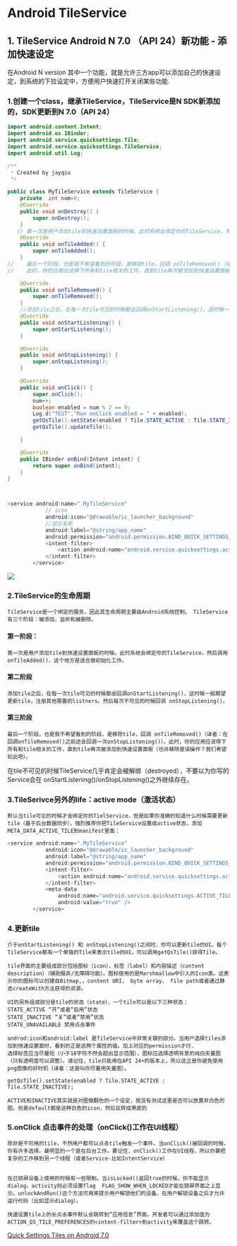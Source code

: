 # Android  TileService 

## 1. TileService Android N 7.0 （API 24）新功能 - 添加快速设定

在Android N version 其中一个功能，就是允许三方app可以添加自己的快速设定，到系统的下拉设定中，方便用户快速打开关闭某些功能.

### 1.创建一个class，继承TileService，TileService是N SDK新添加的，SDK更新到N 7.0（API 24）

```java
import android.content.Intent;
import android.os.IBinder;
import android.service.quicksettings.Tile;
import android.service.quicksettings.TileService;
import android.util.Log;

/**
 * Created by jayqiu 
 */

public class MyTileService extends TileService {
    private  int num=0;
    @Override
    public void onDestroy() {
        super.onDestroy();
    }
   // 第一次是用户添加tile到快速设置面板的时候。此时系统会绑定你的TileService，然后调用onTileAdded()，这个地方是适合做初始化工作。
    @Override
    public void onTileAdded() {
        super.onTileAdded();
    }
//    最后一个阶段，也是我不希望看到的阶段，是移除tile，回调 onTileRemoved()（译者：在回调onTileRemoved()之前还会回调一次onStopListening()）。
//    此时，你的应用应该停下所有和tile相关的工作，直到tile再次被添加到快速设置面板（也许移除是误操作？我们希望如此吧）。

    @Override
    public void onTileRemoved() {
        super.onTileRemoved();
    }
    //添加tile之后，在每一次tile可见的时候都会回调onStartListening()，这时候一般期望更新tile，注册其他需要的listners。然后每次不可见的时候回调 onStopListening()。
    @Override
    public void onStartListening() {
        super.onStartListening();
    }

    @Override
    public void onStopListening() {
        super.onStopListening();
    }

    @Override
    public void onClick() {
        super.onClick();
        num++;
        boolean enabled = num % 2 == 0;
        Log.d("TEST","Run onClick enabled = " + enabled);
        getQsTile().setState(enabled ? Tile.STATE_ACTIVE : Tile.STATE_INACTIVE);
        getQsTile().updateTile();

    }

    @Override
    public IBinder onBind(Intent intent) {
        return super.onBind(intent);
    }
}



<service android:name=".MyTileService"
            // icon
            android:icon="@drawable/ic_launcher_background"
            //显示名称
            android:label="@string/app_name"
            android:permission="android.permission.BIND_QUICK_SETTINGS_TILE">
            <intent-filter>
                <action android:name="android.service.quicksettings.action.QS_TILE"/>
            </intent-filter>
        </service>
```
![](https://jayqiu.github.io/blog/2018/04/img/MyTileService.jpg)


### 2.TileService的生命周期
    TileService是一个绑定的服务，因此其生命周期主要由Android系统控制。 TileService有三个阶段：被添加，监听和被删除。

####  第一阶段：

    第一次是用户添加tile到快速设置面板的时候。此时系统会绑定你的TileService，然后调用onTileAdded()，这个地方是适合做初始化工作。
#### 第二阶段
    添加tile之后，在每一次tile可见的时候都会回调onStartListening()，这时候一般期望更新tile，注册其他需要的listners。然后每次不可见的时候回调 onStopListening()。
#### 第三阶段
    最后一个阶段，也是我不希望看到的阶段，是移除tile，回调 onTileRemoved()（译者：在回调onTileRemoved()之前还会回调一次onStopListening()）。此时，你的应用应该停下所有和tile相关的工作，直到tile再次被添加到快速设置面板（也许移除是误操作？我们希望如此吧）。

在tile不可见的时候TileService几乎肯定会被解绑（destroyed），不要以为你写的Service会在 onStartListening()/onStopListening()之外继续存在。

### 3.TileSerivce另外的life：active mode（激活状态）
    默认当tile可见的时候才会绑定你的TielService，但是如果你准确的知道什么时候需要更新tile（基于后台数据同步），强烈推荐你把TileService设置成active状态，添加META_DATA_ACTIVE_TILE到manifest里面：
```java
<service android:name=".MyTileService"
            android:icon="@drawable/ic_launcher_background"
            android:label="@string/app_name"
            android:permission="android.permission.BIND_QUICK_SETTINGS_TILE">
            <intent-filter>
                <action android:name="android.service.quicksettings.action.QS_TILE"/>
            </intent-filter>
            <meta-data
                android:name="android.service.quicksettings.ACTIVE_TILE"
                android:value="true" />
        </service>
```

### 4.更新tile
    介于onStartListening() 和 onStopListening()之间时，你可以更新tile的UI。每个TileService都有一个单独的Tile来表示tile的UI，可以调用getQsTile()获得Tile。

    tile界面的主要组成部分包括图标（icon），标签（label）和内容描述（content description）（辅助服务/无障碍功能）。图标使用的是Marshmallow中引入的Icon类。这表示你的图标可以创建自Bitmap,，content URI， byte array， file path或者通过静态createWith方法获得的资源。

    UI的另外组成部分是tile的状态（state），一个tile可以是以下三种状态：
    STATE_ACTIVE “开”或者“启用”状态
    STATE_INACTIVE “关”或者“禁用”状态
    STATE_UNAVAILABLE 禁用点击事件

    androd:icon和android:label 是TileService中非常关键的部分。当用户选择tiles添加到快速设置面时，看到的正是这两个属性的值。加上对应的permission才行.
    选择标签应当尽量短（小于18字符不然会超出显示范围），图标应选择透明背景的纯白矢量图（只有透明度可以调整）。请记住，tile只能用在API 24+的版本上，所以这正是你避免使用png图像的好时机（译者：这是叫你尽量用矢量图）。

    getQsTile().setState(enabled ? Tile.STATE_ACTIVE : Tile.STATE_INACTIVE);

    ACTIVE和INACTIVE其实就是对图做翻色的一个设定，我没有测试这里是否可以放置非白色的图，但是default都是这种白色的icon，然后反转成黑底的

### 5.onClick 点击事件的处理（onClick()工作在UI线程）

    除非是不可用的tile，不然用户都可以点击tile触发一个事件。当onClick()被回调的时候，你有许多选择。最明显的一个是在后台工作。要记住，onClick()工作在UI线程，所以你要把复杂的工作移到另一个线程（或者Service-比如IntentService）


    在已锁屏设备上使用的时候有一些限制。当isLocked()返回true的时候，你不能显示dialog，activity则必须设置flag  FLAG_SHOW_WHEN_LOCKED才能在锁屏界面之上显示。unlockAndRun()这个方法可用来提示用户解锁他们的设备，在用户解锁设备之后才允许运行代码（比如显示dialog）。

    快速设置tile上的长点击事件默认会跳转到“应用信息”界面。开发者可以通过添加值为ACTION_QS_TILE_PREFERENCES的<intent-filter>到activity来覆盖这个跳转。

[Quick Settings Tiles on Android 7.0](https://medium.com/google-developers/quick-settings-tiles-e3c22daf93a8#.nywjn7kjz)